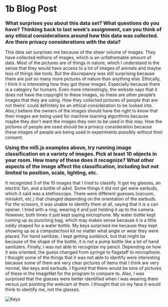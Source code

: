 # 1b Blog Post
<span style= "font-size:16px"> **What surprises you about this data set? What questions do you have? Thinking back to last week’s assignment, can you think of any ethical considerations around how this data was collected. Are there privacy considerations with the data?** </span>

This data set surprises me because of the sheer volume of images. They have collected millions of images, which is an unfathomable amount of data. Most of the pictures are of things in nature, which I understand in the sense that they would have access to a lot of images of animals and maybe less of things like tools. But the discrepancy was still surprising because there are just so many more pictures of nature than anything else. Ethically, I think it is interesting how they got these images. Especially because there is a category for humans. Even more interestingly, the website says that it does not have the copyright to these images, so these are other people’s images that they are using. How they collected pictures of people that are not theirs’ could definitely be an ethical consideration to be looked into. Also,I believe the owners of the images should have the right to know that their images are being used for machine learning algorithms because maybe they don’t want the images they own to be used in this way. How the pictures of people are used should be a privacy consideration because these images of people are being used in experiments possibly without their consent. 

<span style= "font-size:16px"> **Using the ml5.js examples above, try running image classification on a variety of images. Pick at least 10 objects in your room. How many of these does it recognize? What other aspects of the image affect the classification, including but not limited to position, scale, lighting, etc.** </span>

It recognized 3 of the 10 images that I tried to classify. It got my glasses, an electric fan, and a bottle of advil. Some things it did not get were earbuds, which it said was a 
stethoscope. There were different guesses (vacuum, miniskirt, etc.) that changed depending on the orientation of the earbuds. For the scissors, it was unable to identify them at all, 
saying that it is a can opener. I tried with a ring, wearing it and just holding it up to the camera. However, both times it just kept saying microphone. My water bottle kept coming up
as punching bag, which may makes sense because it is a little oddly shaped for a water bottle. My keys surprised me because they kept showing up as a computer/tool kit no matter what 
angle or wear they were placed. For hand sanitizer, I kept getting sunblock, but that might be because of the shape of the bottle, it is not a pump bottle like a lot of hand sanitizers. 
Finally, i was not able to recognize my pencil. Depending on how it was oriented, the guess changed from syringe to flagstaff to microphone. I thought some of the things that it was not
able to identify were interesting because some of them are very clear pictures of items that I think are very normal, like keys and earbuds. I figured that there would be tons of pictures of these in the ImageNet for the program to compare to. Also, I was surprised that the glasses were better identified when I was wearing them versus just pointing the webcam at them. I thought that on my face it would think to identify me, not the glasses. 

![Keys](https://user-images.githubusercontent.com/70911079/93022793-03d0ec80-f5b9-11ea-8c6c-76ce6670034c.jpg)


